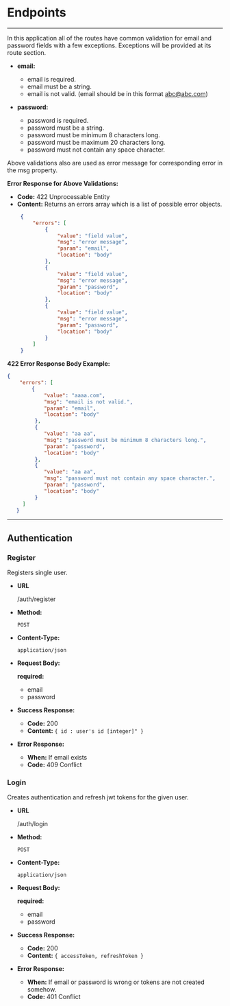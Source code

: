 # Endpoints #
----

In this application all of the routes have common validation for email and password fields with a few exceptions. Exceptions will be provided at its route section.

* **email:**

  * email is required.
  * email must be a string.
  * email is not valid. (email should be in this format abc@abc.com)

* **password:**

  * password is required.
  * password must be a string.
  * password must be minimum 8 characters long.
  * password must be maximum 20 characters long.
  * password must not contain any space character.

Above validations also are used as error message for corresponding error in the msg property.

**Error Response for Above Validations:**

  * **Code:** 422 Unprocessable Entity
  * **Content:** Returns an errors array which is a list of possible error objects.
    ```json
     {
         "errors": [
             {
                 "value": "field value",
                 "msg": "error message",
                 "param": "email",
                 "location": "body"
             },
             {
                 "value": "field value",
                 "msg": "error message",
                 "param": "password",
                 "location": "body"
             },
             {
                 "value": "field value",
                 "msg": "error message",
                 "param": "password",
                 "location": "body"
             }    
         ]
     }
    ```    

**422 Error Response Body Example:**

  ```json
  {
      "errors": [
          {
              "value": "aaaa.com",
              "msg": "email is not valid.",
              "param": "email",
              "location": "body"
           },
           {
              "value": "aa aa",
              "msg": "password must be minimum 8 characters long.",
              "param": "password",
              "location": "body"
           },
           {
              "value": "aa aa",
              "msg": "password must not contain any space character.",
              "param": "password",
              "location": "body"
           }
       ]
     }
  ```
---
 
## Authentication ##
### Register ###  

  Registers single user.

* **URL**

  /auth/register

* **Method:**

  `POST`

* **Content-Type:**

  `application/json`

* **Request Body:**

  **required:**
    
    * email
    * password

* **Success Response:**

  * **Code:** 200
  * **Content:** `{ id : user's id [integer]" }`
 
* **Error Response:**

  * **When:** If email exists
  * **Code:** 409 Conflict 

### Login ###

Creates authentication and refresh jwt tokens for the given user.

* **URL**

  /auth/login

* **Method:**

  `POST`

* **Content-Type:**

  `application/json`

* **Request Body:**

  **required:**
     
    * email
    * password

* **Success Response:**

  * **Code:** 200
  * **Content:** `{ accessToken, refreshToken }`
 
* **Error Response:**

  * **When:** If email or password is wrong or tokens are not created somehow.
  * **Code:** 401 Conflict
